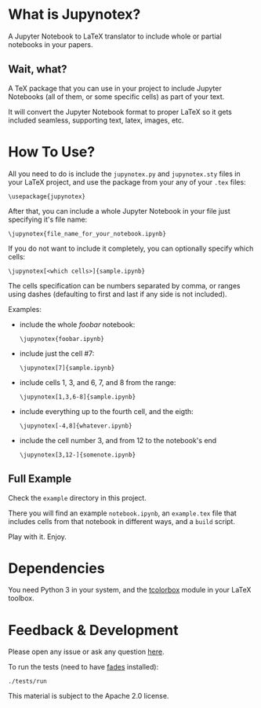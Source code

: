 # What is Jupynotex?

A Jupyter Notebook to LaTeX translator to include whole or partial notebooks in your papers.

## Wait, what?

A TeX package that you can use in your project to include Jupyter Notebooks (all of them, or some specific cells) as part of your text. 

It will convert the Jupyter Notebook format to proper LaTeX so it gets included seamless, supporting text, latex, images, etc.


# How To Use?

All you need to do is include the `jupynotex.py` and `jupynotex.sty` files in your LaTeX project, and use the package from your any of your `.tex` files:

    \usepackage{jupynotex}

After that, you can include a whole Jupyter Notebook in your file just specifying it's file name:

    \jupynotex{file_name_for_your_notebook.ipynb}

If you do not want to include it completely, you can optionally specify which cells:

    \jupynotex[<which cells>]{sample.ipynb}

The cells specification can be numbers separated by comma, or ranges using dashes (defaulting to first and last if any side is not included).

Examples:

- include the whole *foobar* notebook:

    `\jupynotex{foobar.ipynb}`

- include just the cell #7:

    `\jupynotex[7]{sample.ipynb}`

- include cells 1, 3, and 6, 7, and 8 from the range:

    `\jupynotex[1,3,6-8]{sample.ipynb}`
    
- include everything up to the fourth cell, and the eigth:

    `\jupynotex[-4,8]{whatever.ipynb}`

- include the cell number 3, and from 12 to the notebook's end

    `\jupynotex[3,12-]{somenote.ipynb}`


## Full Example

Check the `example` directory in this project.

There you will find an example `notebook.ipynb`, an `example.tex` file that includes cells from that notebook in different ways, and a `build` script.

Play with it. Enjoy.


# Dependencies

You need Python 3 in your system, and the [tcolorbox](https://ctan.org/pkg/tcolorbox) module in your LaTeX toolbox.


# Feedback & Development

Please open any issue or ask any question [here](https://github.com/facundobatista/jupynotex/issues/new).

To run the tests (need to have [fades](https://github.com/pyar/fades) installed):
    
    ./tests/run

This material is subject to the Apache 2.0 license.
